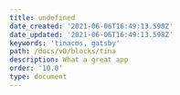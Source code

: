 ```yaml
---
title: undefined
date_created: '2021-06-06T16:49:13.598Z'
date_updated: '2021-06-06T16:49:13.598Z'
keywords: 'tinacms, gatsby'
path: /docs/v0/blocks/tina
description: What a great app
order: '10.0'
type: document
---
```

